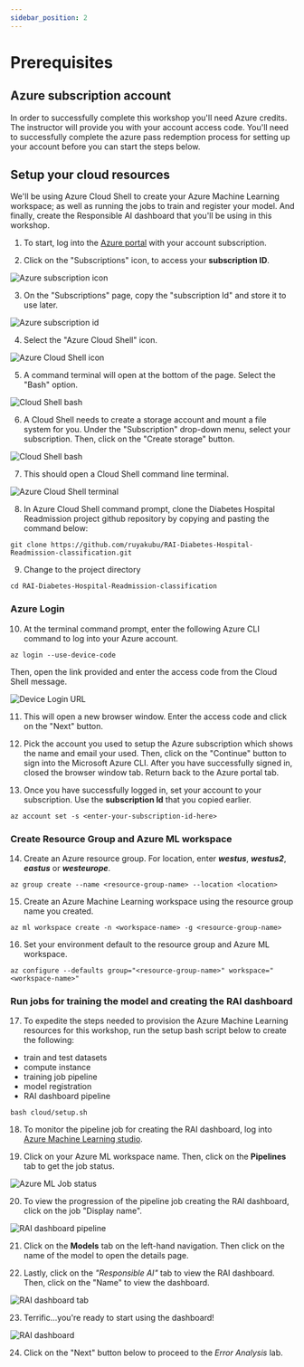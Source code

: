 ```yaml
---
sidebar_position: 2
---
```


# Prerequisites

## Azure subscription account

In order to successfully complete this workshop you'll need Azure credits.  The instructor will provide you with your account access code.  You'll need to successfully complete the azure pass redemption process for setting up your account before you can start the steps below.

## Setup your cloud resources

We'll be using Azure Cloud Shell to create your Azure Machine Learning workspace; as well as running the jobs to train and register your model. And finally, create the Responsible AI dashboard that you'll be using in this workshop.  

1. To start, log into the [Azure portal](http://portal.azure.com/) with your account subscription.

2. Click on the "Subscriptions" icon, to access your **subscription ID**.

![Azure subscription icon](/img/tutorial/azure-subscriptions.png "Azure subscription icon")

3. On the "Subscriptions" page, copy the "subscription Id" and store it to use later.

![Azure subscription id](/img/tutorial/azure-subscriptions-copy.png "Azure subscription id")

4. Select the "Azure Cloud Shell" icon.  

![Azure Cloud Shell icon](/img/tutorial/azure-cloud-shell.png "Azure Cloud Shell icon")

5. A command terminal will open at the bottom of the page.  Select the "Bash" option.

![Cloud Shell bash](/img/tutorial/cloud-shell-bash.png "Cloud Shell bash")	

6. A Cloud Shell needs to create a storage account and mount a file system for you.  Under the "Subscription" drop-down menu, select your subscription.  Then, click on the "Create storage" button.

![Cloud Shell bash](/img/tutorial/cloud-shell-create-storage.png "Cloud Shell bash")	

7. This should open a Cloud Shell command line terminal.

![Azure Cloud Shell terminal](/img/tutorial/cloud-shell-terminal.png "Azure Cloud Shell terminal")	

8. In Azure Cloud Shell command prompt, clone the Diabetes Hospital Readmission project github repository by copying and pasting the command below:
```shell
git clone https://github.com/ruyakubu/RAI-Diabetes-Hospital-Readmission-classification.git
```
9. Change to the project directory
```shell
cd RAI-Diabetes-Hospital-Readmission-classification
```

### Azure Login

10. At the terminal command prompt, enter the following Azure CLI command to log into your Azure account. 

```shell
az login --use-device-code
```
Then, open the link provided and enter the access code from the Cloud Shell message.

![Device Login URL](/img/tutorial/device-login-url.png "Device Login URL")	

11. This will open a new browser window.  Enter the access code and click on the "Next" button.

12.  Pick the account you used to setup the Azure subscription which shows the name and email your used. Then, click on the "Continue" button to sign into the Microsoft Azure CLI.  After you have successfully signed in, closed the browser window tab.  Return back to the Azure portal tab.

13. Once you have successfully logged in, set your account to your subscription.  Use the **subscription Id** that you copied earlier.
```shell
az account set -s <enter-your-subscription-id-here>
```
### Create Resource Group and Azure ML workspace

14. Create an Azure resource group.  For location, enter ***westus***, ***westus2***, ***eastus*** or ***westeurope***.
```shell
az group create --name <resource-group-name> --location <location>
```
15. Create an Azure Machine Learning workspace using the resource group name you created.
```shell
az ml workspace create -n <workspace-name> -g <resource-group-name>
```
16. Set your environment default to the resource group and Azure ML workspace.
```shell
az configure --defaults group="<resource-group-name>" workspace="<workspace-name>"
```

###  Run jobs for training the model and creating the RAI dashboard

17. To expedite the steps needed to provision the Azure Machine Learning resources for this workshop, run the setup bash script below to create the following:
* train and test datasets
* compute instance
* training job pipeline
* model registration
* RAI dashboard pipeline

```shell
bash cloud/setup.sh
```

18.  To monitor the pipeline job for creating the RAI dashboard, log into [Azure Machine Learning studio](https://ml.azure.com).  

19.  Click on your Azure ML workspace name.  Then, click on the **Pipelines** tab to get the job status.

![Azure ML Job status](/img/tutorial/azureml_jobs_page.png "Azure ML job status page")	

20.  To view the progression of the pipeline job creating the RAI dashboard, click on the job "Display name". 

![RAI dashboard pipeline](/img/tutorial/rai_dashboard_pipeline.png "RAI dashboard pipeline")	

21.  Click on the **Models** tab on the left-hand navigation.  Then click on the name of the model to open the details page.

22.  Lastly, click on the *"Responsible AI"* tab to view the RAI dashboard.  Then, click on the "Name" to view the dashboard.

![RAI dashboard tab](/img/tutorial/rai-dashboard-tab.png "RAI dashboard tab")	

23. Terrific...you're ready to start using the dashboard!  

![RAI dashboard](/img/tutorial/rai-dashboard.png "RAI dashboard")	

24. Click on the "Next" button below to proceed to the *Error Analysis* lab.
